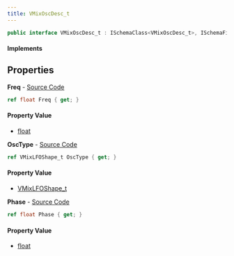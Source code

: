 ```yaml
---
title: VMixOscDesc_t
---
```


```csharp
public interface VMixOscDesc_t : ISchemaClass<VMixOscDesc_t>, ISchemaField, ISchemaClass, INativeHandle
```

#### Implements

## Properties

**Freq** - [Source Code](https://github.com/swiftly-solution/swiftlys2/blob/main/managed/src/SwiftlyS2.Generated/Schemas/Interfaces/VMixOscDesc_t.cs#L18)

```csharp
ref float Freq { get; }
```

#### Property Value

- [float](https://learn.microsoft.com/dotnet/api/system.single)

**OscType** - [Source Code](https://github.com/swiftly-solution/swiftlys2/blob/main/managed/src/SwiftlyS2.Generated/Schemas/Interfaces/VMixOscDesc_t.cs#L16)

```csharp
ref VMixLFOShape_t OscType { get; }
```

#### Property Value

- [VMixLFOShape_t](/docs/api/shared/schemadefinitions/vmixlfoshape_t)

**Phase** - [Source Code](https://github.com/swiftly-solution/swiftlys2/blob/main/managed/src/SwiftlyS2.Generated/Schemas/Interfaces/VMixOscDesc_t.cs#L20)

```csharp
ref float Phase { get; }
```

#### Property Value

- [float](https://learn.microsoft.com/dotnet/api/system.single)

